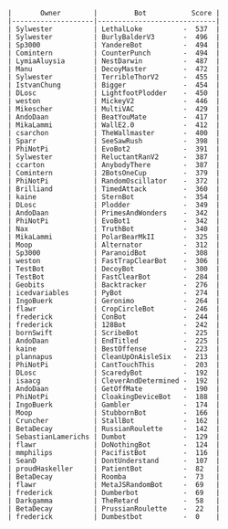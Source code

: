     |       Owner        |         Bot           Score |
    |--------------------|-----------------------------|
    | Sylwester          | LethalLoke          -  537  |
    | Sylwester          | BurlyBalderV3       -  496  |
    | Sp3000             | YandereBot          -  494  |
    | Comintern          | CounterPunch        -  494  |
    | LymiaAluysia       | NestDarwin          -  487  |
    | Manu               | DecoyMaster         -  472  |
    | Sylwester          | TerribleThorV2      -  455  |
    | IstvanChung        | Bigger              -  454  |
    | DLosc              | LightfootPlodder    -  450  |
    | weston             | MickeyV2            -  446  |
    | Mikescher          | MultiVAC            -  429  |
    | AndoDaan           | BeatYouMate         -  417  |
    | MikaLammi          | WallE2.0            -  412  |
    | csarchon           | TheWallmaster       -  400  |
    | Sparr              | SeeSawRush          -  398  |
    | PhiNotPi           | EvoBot2             -  391  |
    | Sylwester          | ReluctantRanV2      -  387  |
    | ccarton            | AnybodyThere        -  387  |
    | Comintern          | 2BotsOneCup         -  379  |
    | PhiNotPi           | RandomOscillator    -  372  |
    | Brilliand          | TimedAttack         -  360  |
    | kaine              | SternBot            -  354  |
    | DLosc              | Plodder             -  349  |
    | AndoDaan           | PrimesAndWonders    -  342  |
    | PhiNotPi           | EvoBot1             -  342  |
    | Nax                | TruthBot            -  340  |
    | MikaLammi          | PolarBearMkII       -  325  |
    | Moop               | Alternator          -  312  |
    | Sp3000             | ParanoidBot         -  308  |
    | weston             | FastTrapClearBot    -  306  |
    | TestBot            | DecoyBot            -  300  |
    | TestBot            | FastClearBot        -  284  |
    | Geobits            | Backtracker         -  276  |
    | icedvariables      | PyBot               -  274  |
    | IngoBuerk          | Geronimo            -  264  |
    | flawr              | CropCircleBot       -  246  |
    | frederick          | ConBot              -  244  |
    | frederick          | 128Bot              -  242  |
    | bornSwift          | ScribeBot           -  225  |
    | AndoDaan           | EndTitled           -  225  |
    | kaine              | BestOffense         -  223  |
    | plannapus          | CleanUpOnAisleSix   -  213  |
    | PhiNotPi           | CantTouchThis       -  203  |
    | DLosc              | ScaredyBot          -  192  |
    | isaacg             | CleverAndDetermined -  192  |
    | AndoDaan           | GetOffMate          -  190  |
    | PhiNotPi           | CloakingDeviceBot   -  188  |
    | IngoBuerk          | Gambler             -  174  |
    | Moop               | StubbornBot         -  166  |
    | Cruncher           | StallBot            -  162  |
    | BetaDecay          | RussianRoulette     -  142  |
    | SebastianLamerichs | Dumbot              -  129  |
    | flawr              | DoNothingBot        -  124  |
    | mmphilips          | PacifistBot         -  116  |
    | SeanD              | DontUnderstand      -  107  |
    | proudHaskeller     | PatientBot          -  82   |
    | BetaDecay          | Roomba              -  73   |
    | flawr              | MetaJSRandomBot     -  69   |
    | frederick          | Dumberbot           -  69   |
    | Darkgamma          | TheRetard           -  58   |
    | BetaDecay          | PrussianRoulette    -  22   |
    | frederick          | Dumbestbot          -  0    |
